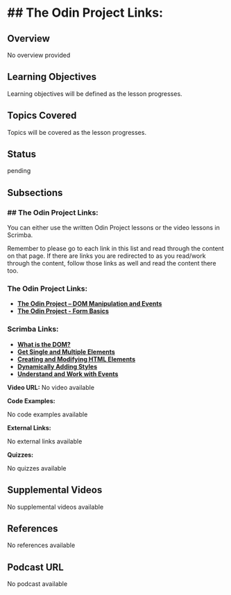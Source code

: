 # ## The Odin Project Links:

## Overview

No overview provided

## Learning Objectives

Learning objectives will be defined as the lesson progresses.

## Topics Covered

Topics will be covered as the lesson progresses.

## Status

pending

## Subsections

### ## The Odin Project Links:

You can either use the written Odin Project lessons or the video lessons in Scrimba.

Remember to please go to each link in this list and read through the content on that page. If there are links you are redirected to as you read/work through the content, follow those links as well and read the content there too.

### The Odin Project Links:
- **[The Odin Project – DOM Manipulation and Events](https://www.theodinproject.com/paths/foundations/courses/foundations/lessons/dom-manipulation-and-events)**
- **[The Odin Project - Form Basics](https://www.theodinproject.com/lessons/node-path-intermediate-html-and-css-form-basics)**

### Scrimba Links:
- **[What is the DOM?](https://v2.scrimba.com/javascript-deep-dive-c0a/~02e)**
- **[Get Single and Multiple Elements](https://v2.scrimba.com/javascript-deep-dive-c0a/~02f)**
- **[Creating and Modifying HTML Elements](https://v2.scrimba.com/javascript-deep-dive-c0a/~02g)**
- **[Dynamically Adding Styles](https://v2.scrimba.com/javascript-deep-dive-c0a/~02i)**
- **[Understand and Work with Events](https://v2.scrimba.com/javascript-deep-dive-c0a/~02j)**


**Video URL:** No video available

**Code Examples:**

No code examples available

**External Links:**

No external links available

**Quizzes:**

No quizzes available

## Supplemental Videos

No supplemental videos available

## References

No references available

## Podcast URL

No podcast available